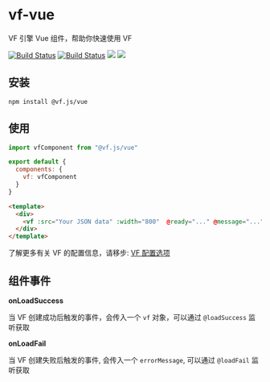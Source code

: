 # vf-vue
VF 引擎 Vue 组件，帮助你快速使用 VF

[![Build Status](https://travis-ci.com/vipkid-edu/vf-vue.svg?branch=master)](https://travis-ci.com/vipkid-edu/vf-vue)
[![Build Status](https://circleci.com/gh/vipkid-edu/vf-vue.svg?style=shield)](https://circleci.com/gh/vipkid-edu/vf-vue.svg?style=shield)
<img src="https://img.shields.io/github/issues/vipkid-edu/vf-vue">
<img src="https://img.shields.io/github/license/vipkid-edu/vf-vue">

## 安装

```shell script
npm install @vf.js/vue
```
  
## 使用

```javascript
import vfComponent from "@vf.js/vue"

export default {
  components: {
    vf: vfComponent
  }
}
```

```html
<template>
  <div>
    <vf :src="Your JSON data" :width="800"  @ready="..." @message="..."></vf>
  </div>
</template>
```
了解更多有关 VF 的配置信息，请移步: [VF 配置选项](https://vipkid-edu.github.io/vf-docs/handbook/option.html)

## 组件事件
**onLoadSuccess**

当 VF 创建成功后触发的事件，会传入一个 `vf` 对象，可以通过 `@loadSuccess` 监听获取

**onLoadFail**

当 VF 创建失败后触发的事件, 会传入一个 `errorMessage`, 可以通过 `@loadFail` 监听获取

  
